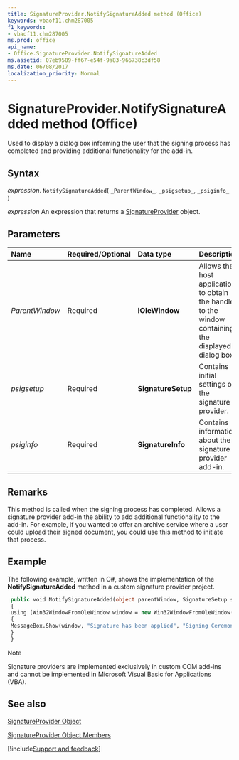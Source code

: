 ```yaml
---
title: SignatureProvider.NotifySignatureAdded method (Office)
keywords: vbaof11.chm287005
f1_keywords:
- vbaof11.chm287005
ms.prod: office
api_name:
- Office.SignatureProvider.NotifySignatureAdded
ms.assetid: 07eb9589-ff67-e54f-9a83-966738c3df58
ms.date: 06/08/2017
localization_priority: Normal
---
```



# SignatureProvider.NotifySignatureAdded method (Office)

Used to display a dialog box informing the user that the signing process has completed and providing additional functionality for the add-in.


## Syntax

_expression_. `NotifySignatureAdded`( `_ParentWindow_`, `_psigsetup_`, `_psiginfo_` )

 _expression_ An expression that returns a [SignatureProvider](Office.SignatureProvider.md) object.


## Parameters



|Name|Required/Optional|Data type|Description|
|:-----|:-----|:-----|:-----|
| _ParentWindow_|Required|**IOleWindow**|Allows the host application to obtain the handle to the window containing the displayed dialog box.|
| _psigsetup_|Required|**SignatureSetup**|Contains initial settings of the signature provider.|
| _psiginfo_|Required|**SignatureInfo**|Contains information about the signature provider add-in.|

## Remarks

This method is called when the signing process has completed. Allows a signature provider add-in the ability to add additional functionality to the add-in. For example, if you wanted to offer an archive service where a user could upload their signed document, you could use this method to initiate that process.


## Example

The following example, written in C#, shows the implementation of the  **NotifySignatureAdded** method in a custom signature provider project.


```vb
 public void NotifySignatureAdded(object parentWindow, SignatureSetup sigsetup, SignatureInfo siginfo) 
 { 
 using (Win32WindowFromOleWindow window = new Win32WindowFromOleWindow(parentWindow)) 
 { 
 MessageBox.Show(window, "Signature has been applied", "Signing Ceremony", MessageBoxButtons.OK); 
 } 
 } 

```

> [!NOTE] 
> Signature providers are implemented exclusively in custom COM add-ins and cannot be implemented in Microsoft Visual Basic for Applications (VBA). 


## See also


[SignatureProvider Object](Office.SignatureProvider.md)



[SignatureProvider Object Members](./overview/Library-Reference/signatureprovider-members-office.md)

[!include[Support and feedback](~/includes/feedback-boilerplate.md)]